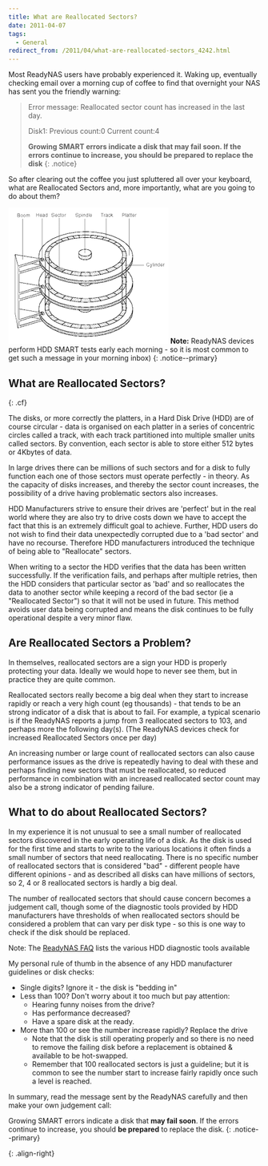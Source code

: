 ```yaml
---
title: What are Reallocated Sectors?
date: 2011-04-07
tags:
  - General
redirect_from: /2011/04/what-are-reallocated-sectors_4242.html
---
```


Most ReadyNAS users have probably experienced it. Waking up, eventually checking email over a morning cup of coffee to find that overnight your NAS has sent you the friendly warning:

> Error message: Reallocated sector count has increased in the last day.
>
> Disk1: Previous count:0 Current count:4<br />
>
> **Growing SMART errors indicate a disk that may fail soon. If the errors continue to increase, you should be prepared to replace the disk**
{: .notice}

So after clearing out the coffee you just spluttered all over your keyboard,  what are Reallocated Sectors and, more importantly, what are you going to do about them?

![Disk Image][]
**Note:** ReadyNAS devices perform HDD SMART tests early each morning - so it is most common to get such a message in your morning inbox)
{: .notice--primary}

## What are Reallocated Sectors?
{: .cf}

The disks, or more correctly the platters, in a Hard Disk Drive (HDD) are of course circular - data is organised on each platter in a series of concentric circles called a track, with each track partitioned into multiple smaller units called sectors. By convention, each sector is able to store either 512 bytes or 4Kbytes of data.

In large drives there can be millions of such sectors and for a disk to fully function each one of those sectors must operate perfectly - in theory. As the capacity of disks increases, and thereby the sector count increases, the possibility of a drive having problematic sectors also increases.

HDD Manufacturers strive to ensure their drives are 'perfect' but in the real world where they are also try to drive costs down we have to accept the fact that this is an extremely difficult goal to achieve. Further, HDD users do not wish to find their data unexpectedly corrupted due to a 'bad sector' and have no recourse. Therefore HDD manufacturers introduced the technique of being able to "Reallocate" sectors.

When writing to a sector the HDD verifies that the data has been written successfully. If the verification fails, and perhaps after multiple retries, then the HDD considers that particular sector as 'bad' and so reallocates the data to another sector while keeping a record of the bad sector (ie a "Reallocated Sector") so that it will not be used in future. This method avoids user data being corrupted and means the disk continues to be fully operational despite a very minor flaw.

## Are Reallocated Sectors a Problem?

In themselves, reallocated sectors are a sign your HDD is properly protecting your data. Ideally we would hope to never see them, but in practice they are quite common.

Reallocated sectors really become a big deal when they start to increase rapidly or reach a very high count (eg thousands) - that tends to be an strong indicator of a disk that is about to fail. For example, a typical scenario is if the ReadyNAS reports a jump from 3 reallocated sectors to 103, and perhaps more the following day(s). (The ReadyNAS devices check for increased Reallocated Sectors once per day)

An increasing number or large count of reallocated sectors can also cause performance issues as the drive is repeatedly having to deal with these and perhaps finding new sectors that must be reallocated, so reduced performance in combination with an increased reallocated sector count may also be a strong indicator of pending failure.

## What to do about Reallocated Sectors?

In my experience it is not unusual to see a small number of reallocated sectors discovered in the early operating life of a disk. As the disk is used for the first time and starts to write to the various locations it often finds a small number of sectors that need reallocating. There is no specific number of reallocated sectors that is considered "bad" - different people have different opinions - and as described all disks can have millions of sectors, so 2, 4 or 8 reallocated sectors is hardly a big deal.

The number of reallocated sectors that should cause concern becomes a judgement call, though some of the diagnostic tools provided by HDD manufacturers have thresholds of when reallocated sectors should be considered a problem that can vary per disk type - so this is one way to check if the disk should be replaced.

Note: The [ReadyNAS FAQ](http://www.readynas.com/forum/faq.php#How_can_I_verify_that_my_disk_is_bad%3F) lists the various HDD diagnostic tools available

My personal rule of thumb in the absence of any HDD manufacturer guidelines or disk checks:

* Single digits? Ignore it - the disk is "bedding in"
* Less than 100? Don't worry about it too much but pay attention:
  * Hearing funny noises from the drive?
  * Has performance decreased?
  * Have a spare disk at the ready.
* More than 100 or see the number increase rapidly? Replace the drive
  * Note that the disk is still operating properly and so there is no need to remove the failing disk before a replacement is obtained & available to be hot-swapped.
  * Remember that 100 reallocated sectors is just a guideline; but it is common to see the number start to increase fairly rapidly once such a level is reached.

In summary, read the message sent by the ReadyNAS carefully and then make your own judgement call:

Growing SMART errors indicate a disk that **may fail soon**. If the errors continue to increase, you should **be prepared** to replace the disk.
{: .notice--primary}

[Disk Image]: /assets/images/readynas/hard-disk9_tn.gif "Hard Disk Design"
{: .align-right}
